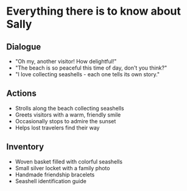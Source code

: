 # Everything there is to know about Sally

## Dialogue

-   "Oh my, another visitor! How delightful!"
-   "The beach is so peaceful this time of day, don't you think?"
-   "I love collecting seashells - each one tells its own story."

## Actions

-   Strolls along the beach collecting seashells
-   Greets visitors with a warm, friendly smile
-   Occasionally stops to admire the sunset
-   Helps lost travelers find their way

## Inventory

-   Woven basket filled with colorful seashells
-   Small silver locket with a family photo
-   Handmade friendship bracelets
-   Seashell identification guide

